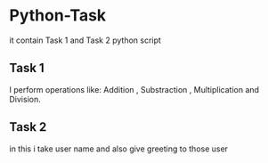 # Python-Task
it contain Task 1 and Task 2 python script
## Task 1 
I perform operations like: Addition , Substraction , Multiplication and Division.
## Task 2 
in this i take user name and also give greeting to those user
